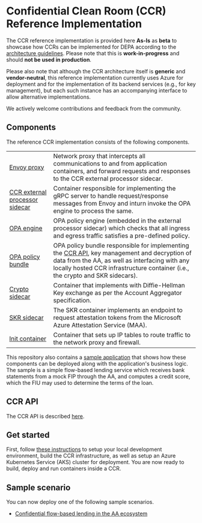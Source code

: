 # Confidential Clean Room (CCR) Reference Implementation

The CCR reference implementation is provided here **As-Is** as **beta** to showcase how CCRs can be
implemented for DEPA according to the [architecture guidelines](guidelines/README.md). Please
note that this is **work-in-progress** and should **not be used in production**.

Please also note that although the CCR architecture itself is **generic** and **vendor-neutral**,
this reference implementation currently uses Azure for deployment and for the implementation of its
backend services (e.g., for key management), but each such instance has an accompanying interface to
allow alternative implementations.

We actively welcome contributions and feedback from the community.

## Components

The reference CCR implementation consists of the following components.

|||
|---|---|
| [Envoy proxy](https://www.envoyproxy.io/) | Network proxy that intercepts all communications to and from application containers, and forward requests and responses to the CCR external processor sidecar. |
| [CCR external processor sidecar](ccr-proxy-ext-processor) | Container responsible for implementing the gRPC server to handle request/response messages from Envoy and inturn invoke the OPA engine to process the same. |
| [OPA engine](https://www.openpolicyagent.org/) | OPA policy engine (embedded in the  external processor sidecar) which checks that all ingress and egress traffic satisfies a pre-defined policy. |
| [OPA policy bundle](../samples/aa-flow-based-lending/policies) | OPA policy bundle responsible for implementing the [CCR API](docs/api.md), key management and decryption of data from the AA, as well as interfacing with any locally hosted CCR infrastructure container (i.e., the crypto and SKR sidecars). |
| [Crypto sidecar](https://github.com/Sahamati/rahasya/tree/dd2553f036c9935c23f8b7708c9957afbeebc003) | Container that implements with Diffie-Hellman Key exchange as per the Account Aggregator specification. |
| [SKR sidecar](https://github.com/microsoft/confidential-sidecar-containers) | The SKR container implements an endpoint to request attestation tokens from the Microsoft Azure Attestation Service (MAA). |
| [Init container](../build/docker/Dockerfile.init) | Container that sets up IP tables to route traffic to the network proxy and firewall. |

This repository also contains a [sample application](../samples/aa-flow-based-lending) that shows how
these components can be deployed along with the application's business logic. The sample is a simple
flow-based lending service which receives bank statements from a mock FIP through the AA, and
computes a credit score, which the FIU may used to determine the terms of the loan. 

## CCR API

The CCR API is described [here](api.md).

## Get started
First, follow [these instructions](setup.md) to setup your local development environment, build
the CCR infrastructure, as well as setup an Azure Kubernetes Service (AKS) cluster for deployment.
You are now ready to build, deploy and run containers inside a CCR.

## Sample scenario
You can now deploy one of the following sample scenarios. 

- [Confidential flow-based lending in the AA ecosystem](../samples/aa-flow-based-lending/README.md)
